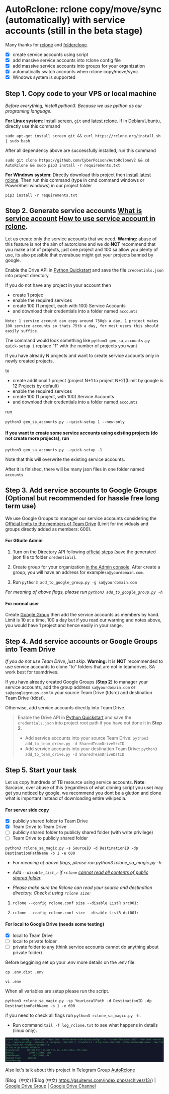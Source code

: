 # AutoRclone: rclone copy/move/sync (automatically) with service accounts (still in the beta stage)
Many thanks for [rclone](https://rclone.org/) and [folderclone](https://github.com/Spazzlo/folderclone).

- [x] create service accounts using script
- [x] add massive service accounts into rclone config file
- [x] add massive service accounts into groups for your organization
- [x] automatically switch accounts when rclone copy/move/sync 
- [x] Windows system is supported

Step 1. Copy code to your VPS or local machine
---------------------------------
_Before everything, install python3. Because we use python as our programing language._

**For Linux system**: Install
[screen](https://www.interserver.net/tips/kb/using-screen-to-attach-and-detach-console-sessions/),
`git` 
and [latest rclone](https://rclone.org/downloads/#script-download-and-install). 
If in Debian/Ubuntu, directly use this command
```
sudo apt-get install screen git && curl https://rclone.org/install.sh | sudo bash
```
After all dependency above are successfully installed, run this command
```
sudo git clone https://github.com/CyberPoison/AutoRcloneV2 && cd AutoRclone && sudo pip3 install -r requirements.txt
```
**For Windows system**: Directly download this project then [install latest rclone](https://rclone.org/downloads/). 
Then run this command (type in cmd command windows or PowerShell windows) in our project folder
```
pip3 install -r requirements.txt
```

Step 2. Generate service accounts [What is service account](https://cloud.google.com/iam/docs/service-accounts) [How to use service account in rclone](https://rclone.org/drive/#service-account-support).
---------------------------------
Let us create only the service accounts that we need. 
**Warning:** abuse of this feature is not the aim of autorclone and we do **NOT** recommend that you make a lot of projects, just one project and 100 sa allow you plenty of use, its also possible that overabuse might get your projects banned by google. 


Enable the Drive API in [Python Quickstart](https://developers.google.com/drive/api/v3/quickstart/python)
and save the file `credentials.json` into project directory.

If you do not have any project in your account then 
* create 1 projec
* enable the required services
* create 100 (1 project, each with 100) Service Accounts
* and download their credentials into a folder named `accounts`

```
Note: 1 service account can copy around 750gb a day, 1 project makes 100 service accounts so thats 75tb a day, for most users this should easily suffice. 
```

The command would look something like 
 `python3 gen_sa_accounts.py --quick-setup 1`
 replace "1" with the number of projects you want

If you have already N projects and want to create service accounts only in newly created projects,

to 

* create additional 1 project (project N+1 to project N+2)(Limit by google is 12 Projects by default)
* enable the required services
* create 100 (1 project, with 100) Service Accounts
* and download their credentials into a folder named `accounts`
 
run 

`python3 gen_sa_accounts.py --quick-setup 1 --new-only` 

#### If you want to create some service accounts using existing projects (do not create more projects), run 

`python3 gen_sa_accounts.py --quick-setup -1`

Note that this will overwrite the existing service accounts.

After it is finished, there will be many json files in one folder named `accounts`. 


Step 3. Add service accounts to Google Groups (Optional but recommended for hassle free long term use)
---------------------------------
We use Google Groups to manager our service accounts considering the  
[Official limits to the members of Team Drive](https://support.google.com/a/answer/7338880?hl=en) (Limit for individuals and groups directly added as members: 600).

#### For GSuite Admin
1. Turn on the Directory API following [official steps](https://developers.google.com/admin-sdk/directory/v1/quickstart/python) (save the generated json file to folder `credentials`).

2. Create group for your organization [in the Admin console](https://support.google.com/a/answer/33343?hl=en). After create a group, you will have an address for example`sa@yourdomain.com`.

3. Run `python3 add_to_google_group.py -g sa@yourdomain.com`

_For meaning of above flags, please run `python3 add_to_google_group.py -h`_

#### For normal user

Create [Google Group](https://groups.google.com/) then add the service accounts as members by hand.
Limit is 10 at a time, 100 a day but if you read our warning and notes above, you would have 1 project and hence easily in your range. 

Step 4. Add service accounts or Google Groups into Team Drive
---------------------------------
_If you do not use Team Drive, just skip._
**Warning:** It is **NOT** recommended to use service accounts to clone "to" folders that are not in teamdrives, SA work best for teamdrives. 

If you have already created Google Groups (**Step 2**) to manager your service accounts, add the group address `sa@yourdomain.com` or `sa@googlegroups.com` to your source Team Drive (tdsrc) and destination Team Drive (tddst). 
 
Otherwise, add service accounts directly into Team Drive.
> Enable the Drive API in [Python Quickstart](https://developers.google.com/drive/api/v3/quickstart/python) 
and save the `credentials.json` into project root path if you have not done it in **Step 2**.
> - Add service accounts into your source Team Drive:
`python3 add_to_team_drive.py -d SharedTeamDriveSrcID`
> - Add service accounts into your destination Team Drive:
`python3 add_to_team_drive.py -d SharedTeamDriveDstID`

Step 5. Start your task
---------------------------------
Let us copy hundreds of TB resource using service accounts. 
**Note**: Sarcasm, over abuse of this (regardless of what cloning script you use) may get you noticed by google, we recommend you dont be a glutton and clone what is important instead of downloading entire wikipedia.

#### For server side copy
- [x] publicly shared folder to Team Drive
- [x] Team Drive to Team Drive
- [ ] publicly shared folder to publicly shared folder (with write privilege)
- [ ] Team Drive to publicly shared folder
```
python3 rclone_sa_magic.py -s SourceID -d DestinationID -dp DestinationPathName -b 1 -e 600
```
- _For meaning of above flags, please run python3 rclone_sa_magic.py -h_

- _Add `--disable_list_r` if `rclone` [cannot read all contents of public shared folder](https://forum.rclone.org/t/rclone-cannot-see-all-files-folder-in-public-shared-folder/12351)._

- _Please make sure the Rclone can read your source and destination directory. Check it using `rclone size`:_

1. ```rclone --config rclone.conf size --disable ListR src001:```

2. ```rclone --config rclone.conf size --disable ListR dst001:```

#### For local to Google Drive (needs some testing)
- [x] local to Team Drive
- [ ] local to private folder
- [ ] private folder to any (think service accounts cannot do anything about private folder)

Before beggining set up your .env more details on the .env file.

```
cp .env.dist .env
```
```
vi .env
```
When all variables are setup please run the script.

```
python3 rclone_sa_magic.py -sp YourLocalPath -d DestinationID -dp DestinationPathName -b 1 -e 600
```
if you need to check all flags run `python3 rclone_sa_magic.py -h`.

* Run command `tail -f log_rclone.txt` to see what happens in details (linux only).

![](AutoRcloneV2.png)

Also let's talk about this project in Telegram Group [AutoRclone](https://t.me/AutoRclone)

[Blog（中文）](Blog (中文) 
https://gsuitems.com/index.php/archives/13/) | [Google Drive Group](https://t.me/google_drive) | [Google Drive Channel](https://t.me/gdurl)  



